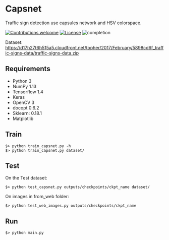 # Capsnet
Traffic sign detection use capsules network and HSV colorspace.

[![Contributions welcome](https://img.shields.io/badge/contributions-welcome-brightgreen.svg?style=plastic)](CONTRIBUTING.md)
[![License](https://img.shields.io/badge/license-Apache%202.0-blue.svg?style=plastic)](https://opensource.org/licenses/Apache-2.0)
![completion](https://img.shields.io/badge/completion%20state-80%25-blue.svg?style=plastic)

Dataset: https://d17h27t6h515a5.cloudfront.net/topher/2017/February/5898cd6f_traffic-signs-data/traffic-signs-data.zip

## Requirements
- Python 3
- NumPy 1.13
- Tensorflow 1.4
- Keras
- OpenCV 3
- docopt 0.6.2
- Sklearn: 0.18.1
- Matplotlib

## Train

    $> python train_capsnet.py -h
    $> python train_capsnet.py dataset/
## Test

On the Test dataset:

    $> python test_capsnet.py outputs/checkpoints/ckpt_name dataset/ 
    
On images in from_web folder:

    $> python test_web_images.py outputs/checkpoints/ckpt_name
    
## Run

    $> python main.py
